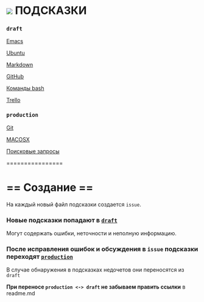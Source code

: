 ![](https://avatars0.githubusercontent.com/u/6559911?s=29) ПОДСКАЗКИ
===

### `draft`

  [Emacs](draft/Emacs.md)
	
  [Ubuntu](draft/Ubuntu.md)
  
  [Markdown](draft/Markdown.md)

  [GitHub](draft/GitHub.md)

  [Команды bash](draft/bash:commands.md)
  
  [Trello](draft/Trello.md)
  
### `production`  
  
  [Git](Git.Hub.md)

  [MACOSX](MACOSX.md)
	
  [Поисковые запросы](Query-language.md)
	


================

# == Создание ==

На каждый новый файл подсказки создается `issue`.

### Новые подсказки попадают в [`draft`](draft)
 
 Могут содержать ошибки, неточности и неполную информацию.

### После исправления ошибок и обсуждения в `issue` подсказки переходят [`production`](.)

 

В случае обнаружения в подсказках недочетов они переносятся из `draft`

**При переносе `production <-> draft` не забываем править ссылки** в readme.md
